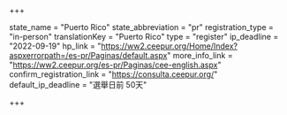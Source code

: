 +++

state_name = "Puerto Rico"
state_abbreviation = "pr"
registration_type = "in-person"
translationKey = "Puerto Rico"
type = "register"
ip_deadline = "2022-09-19"
hp_link = "https://ww2.ceepur.org/Home/Index?aspxerrorpath=/es-pr/Paginas/default.aspx"
more_info_link = "https://ww2.ceepur.org/es-pr/Paginas/cee-english.aspx"
confirm_registration_link = "https://consulta.ceepur.org/"
default_ip_deadline = "選舉日前 50天"

+++